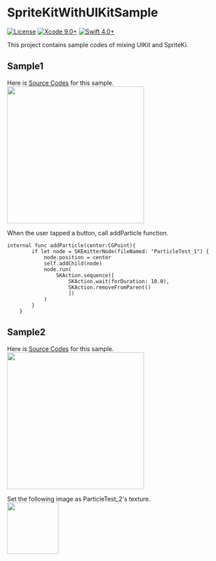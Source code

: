 # SpriteKitWithUIKitSample
<a href="http://opensource.org/licenses/MIT"><img src="https://camo.githubusercontent.com/e0d5267d60ee425acfe1a1f2d6e6d92a465dcd8f/687474703a2f2f696d672e736869656c64732e696f2f62616467652f6c6963656e73652d4d49542d626c75652e737667" alt="License" data-canonical-src="http://img.shields.io/badge/license-MIT-blue.svg" style="max-width:100%;"></a>
<a href="https://camo.githubusercontent.com/2acca656fb46139b261ec013b5dad205172fdcd4/68747470733a2f2f696d672e736869656c64732e696f2f62616467652f58636f64652d392e302532422d626c75652e737667" target="_blank"><img src="https://camo.githubusercontent.com/2acca656fb46139b261ec013b5dad205172fdcd4/68747470733a2f2f696d672e736869656c64732e696f2f62616467652f58636f64652d392e302532422d626c75652e737667" alt="Xcode 9.0+" data-canonical-src="https://img.shields.io/badge/Xcode-9.0%2B-blue.svg" style="max-width:100%;"></a>
<a href="https://camo.githubusercontent.com/988c4fe7435163e2c97239a8c6482771451ffa26/68747470733a2f2f696d672e736869656c64732e696f2f62616467652f53776966742d342e302532422d6f72616e67652e737667" target="_blank"><img src="https://camo.githubusercontent.com/988c4fe7435163e2c97239a8c6482771451ffa26/68747470733a2f2f696d672e736869656c64732e696f2f62616467652f53776966742d342e302532422d6f72616e67652e737667" alt="Swift 4.0+" data-canonical-src="https://img.shields.io/badge/Swift-4.0%2B-orange.svg" style="max-width:100%;"></a>

This project contains sample codes of mixing UIKit and SpriteKi.

## Sample1
Here is [Source Codes](https://github.com/ymmtshny/SpriteKitWithUIKitSample/tree/master/SpriteKitWithUIKitSample/ParticleTest_1) for this sample.  
<img src="https://github.com/ymmtshny/SpriteKitWithUIKitSample/blob/master/images/test1.gif" width="320" />  

When the user tapped a button, call addParticle function.
```
internal func addParticle(center:CGPoint){
        if let node = SKEmitterNode(fileNamed: "ParticleTest_1") {
            node.position = center
            self.addChild(node)
            node.run(
                SKAction.sequence([
                    SKAction.wait(forDuration: 10.0),
                    SKAction.removeFromParent()
                    ])
            )
        }
    }
```

## Sample2
Here is [Source Codes](https://github.com/ymmtshny/SpriteKitWithUIKitSample/tree/master/SpriteKitWithUIKitSample/New%20Group1)  for this sample.  
<img src="https://github.com/ymmtshny/SpriteKitWithUIKitSample/blob/master/images/test2.gif" width="320" />  

Set the following image as ParticleTest_2's texture.  
<img src="https://github.com/ymmtshny/SpriteKitWithUIKitSample/blob/master/SpriteKitWithUIKitSample/New%20Group1/Assets.xcassets/Particle%20Sprite%20Atlas.spriteatlas/balloons.imageset/8-colorful-balloons-png-image-download-balloons.png?raw=true" width="120" />




